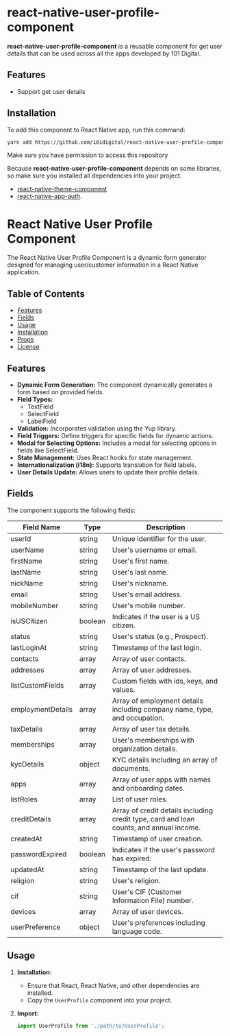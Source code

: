 # react-native-user-profile-component

**react-native-user-profile-component** is a reusable component for get user details that can be used across all the apps developed by 101 Digital.

## Features

- Support get user details

## Installation

To add this component to React Native app, run this command:

```sh
yarn add https://github.com/101digital/react-native-user-profile-component.git#1.0.1
```

Make sure you have permission to access this repository

Because **react-native-user-profile-component** depends on some libraries, so make sure you installed all dependencies into your project.

- [react-native-theme-component](https://github.com/101digital/react-native-theme-component.git)
- [react-native-app-auth](https://github.com/FormidableLabs/react-native-app-auth).


# React Native User Profile Component

The React Native User Profile Component is a dynamic form generator designed for managing user/customer information in a React Native application.

## Table of Contents

- [Features](#features)
- [Fields](#fields)
- [Usage](#usage)
- [Installation](#installation)
- [Props](#props)
- [License](#license)

## Features

- **Dynamic Form Generation:** The component dynamically generates a form based on provided fields.
- **Field Types:**
  - TextField
  - SelectField
  - LabelField
- **Validation:** Incorporates validation using the Yup library.
- **Field Triggers:** Define triggers for specific fields for dynamic actions.
- **Modal for Selecting Options:** Includes a modal for selecting options in fields like SelectField.
- **State Management:** Uses React hooks for state management.
- **Internationalization (i18n):** Supports translation for field labels.
- **User Details Update:** Allows users to update their profile details.

## Fields

The component supports the following fields:

| Field Name            | Type          | Description                                       |
|-----------------------|---------------|---------------------------------------------------|
| userId                | string        | Unique identifier for the user.                    |
| userName              | string        | User's username or email.                         |
| firstName             | string        | User's first name.                                |
| lastName              | string        | User's last name.                                 |
| nickName              | string        | User's nickname.                                  |
| email                 | string        | User's email address.                             |
| mobileNumber          | string        | User's mobile number.                             |
| isUSCitizen           | boolean       | Indicates if the user is a US citizen.            |
| status                | string        | User's status (e.g., Prospect).                   |
| lastLoginAt           | string        | Timestamp of the last login.                      |
| contacts              | array         | Array of user contacts.                           |
| addresses             | array         | Array of user addresses.                          |
| listCustomFields      | array         | Custom fields with ids, keys, and values.         |
| employmentDetails     | array         | Array of employment details including company name, type, and occupation. |
| taxDetails            | array         | Array of user tax details.                        |
| memberships           | array         | User's memberships with organization details.    |
| kycDetails            | object        | KYC details including an array of documents.     |
| apps                  | array         | Array of user apps with names and onboarding dates. |
| listRoles             | array         | List of user roles.                              |
| creditDetails         | array         | Array of credit details including credit type, card and loan counts, and annual income. |
| createdAt             | string        | Timestamp of user creation.                      |
| passwordExpired      | boolean       | Indicates if the user's password has expired.    |
| updatedAt             | string        | Timestamp of the last update.                    |
| religion              | string        | User's religion.                                 |
| cif                   | string        | User's CIF (Customer Information File) number.   |
| devices               | array         | Array of user devices.                           |
| userPreference        | object        | User's preferences including language code.     |

## Usage

1. **Installation:**
   - Ensure that React, React Native, and other dependencies are installed.
   - Copy the `UserProfile` component into your project.

2. **Import:**
   ```javascript
   import UserProfile from './path/to/UserProfile';
